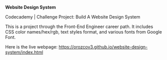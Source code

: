 **Website Design System**

Codecademy | Challenge Project: Build A Website Design System

This is a project through the Front-End Engineer career path. It includes CSS color names/hex/rgb, text styles format, and various fonts from Google Font.

Here is the live webpage: https://orozcov3.github.io/website-design-system/index.html
